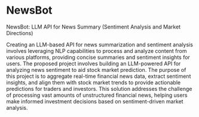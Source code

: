 # NewsBot

NewsBot: LLM API for News Summary (Sentiment Analysis and Market Directions)

Creating an LLM-based API for news summarization and sentiment analysis involves
leveraging NLP capabilities to process and analyze content from various platforms,
providing concise summaries and sentiment insights for users.
The proposed project involves building an LLM-powered API for analyzing news sentiment
to aid stock market prediction. The purpose of this project is to aggregate real-time financial
news data, extract sentiment insights, and align them with stock market trends to provide
actionable predictions for traders and investors. This solution addresses the challenge of
processing vast amounts of unstructured financial news, helping users make informed
investment decisions based on sentiment-driven market analysis.

